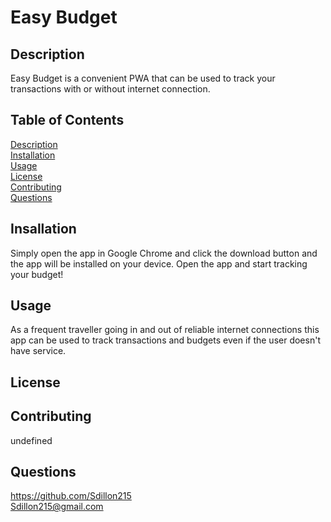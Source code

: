 # Easy Budget

## Description
Easy Budget is a convenient PWA that can be used to track your transactions with or without internet connection.

## Table of Contents
[Description](ReadMe.md/#description)  
[Installation](ReadMe.md/#installation)  
[Usage](ReadMe.md/#usage)  
[License](ReadMe.md/#license)  
[Contributing](ReadMe.md/#contributing)  
[Questions](ReadMe.md/##questions)  

## Insallation
Simply open the app in Google Chrome and click the download button and the app will be installed on your device. Open the app and start tracking your budget!

## Usage
As a frequent traveller going in and out of reliable internet connections this app can be used to track transactions and budgets even if the user doesn't have service.

## License


## Contributing
undefined

## Questions
https://github.com/Sdillon215   
Sdillon215@gmail.com
